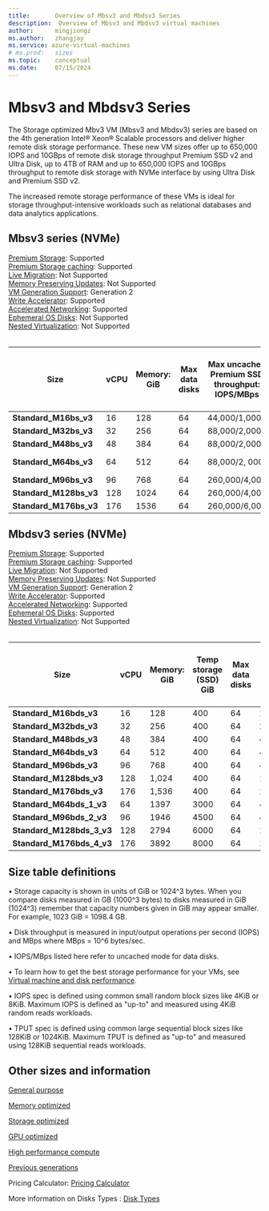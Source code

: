 ```yaml
---
title:       Overview of Mbsv3 and Mbdsv3 Series
description:  Overview of Mbsv3 and Mbdsv3 virtual machines
author:      mingjiongz
ms.author:   zhangjay
ms.service: azure-virtual-machines
# ms.prod:   sizes
ms.topic:    conceptual
ms.date:     07/15/2024
---
```


# Mbsv3 and Mbdsv3 Series 




The Storage optimized Mbv3 VM (Mbsv3 and Mbdsv3) series are based on the  4th generation Intel® Xeon® Scalable processors and deliver higher remote disk storage performance. These new VM sizes offer up to 650,000 IOPS and 10GBps of remote disk storage throughput Premium SSD v2 and Ultra Disk, up to 4TB of RAM and up to 650,000 IOPS and 10GBps throughput to remote disk storage with NVMe interface by using Ultra Disk and Premium SSD v2.

The increased remote storage performance of these VMs is ideal for storage throughput-intensive workloads such as relational databases and data analytics applications.  

## Mbsv3 series (NVMe)

[Premium Storage](../../premium-storage-performance.md): Supported<br>
[Premium Storage caching](premium-storage-performance.md): Supported<br>
[Live Migration](maintenance-and-updates.md): Not Supported<br>
[Memory Preserving Updates](maintenance-and-updates.md): Not Supported<br>
[VM Generation Support](generation-2.md): Generation 2<br>
[Write Accelerator](./how-to-enable-write-accelerator.md): Supported<br>
[Accelerated Networking](/azure/virtual-network/create-vm-accelerated-networking-cli): Supported<br>
[Ephemeral OS Disks](ephemeral-os-disks.md): Not Supported <br>
[Nested Virtualization](/virtualization/hyper-v-on-windows/user-guide/nested-virtualization): Not Supported <br>
<br>

| **Size** | **vCPU** | **Memory: GiB** | **Max data disks** | **Max uncached Premium** **SSD  throughput: IOPS/MBps** | **Max uncached Ultra Disk and Premium SSD V2 disk throughput: IOPS/MBps** | **Max NICs** | **Max network bandwidth (Mbps)** |
|---|---|---|---|---|---|---|---|
| **Standard_M16bs_v3** | 16 | 128 | 64 | 44,000/1,000 | 64,000/1,000 | 8 | 8,000 |
| **Standard_M32bs_v3** | 32 | 256 | 64 | 88,000/2,000 | 88,000/2,000 | 8 | 16,000 |
| **Standard_M48bs_v3** | 48 | 384 | 64 | 88,000/2,000 | 120,000/2,000 | 8 | 16,000 |
| **Standard_M64bs_v3** | 64 | 512 | 64 | 88,000/2, 000 | 160,000/2, 000 | 8 | 16,000 |
| **Standard_M96bs_v3** | 96 | 768 | 64 | 260,000/4,000 | 260,000/4,000 | 8 | 25,000 |
| **Standard_M128bs_v3** | 128 | 1024 | 64 | 260,000/4,000 | 400,000/4,000 | 8 | 40,000 |
| **Standard_M176bs_v3** | 176 | 1536 | 64 | 260,000/6,000 | 650,000/6,000 | 8 | 50,000 |

## Mbdsv3 series (NVMe)

[Premium Storage](premium-storage-performance.md): Supported<br>
[Premium Storage caching](premium-storage-performance.md): Supported<br>
[Live Migration](maintenance-and-updates.md): Not Supported<br>
[Memory Preserving Updates](maintenance-and-updates.md): Not Supported<br>
[VM Generation Support](generation-2.md): Generation 2<br>
[Write Accelerator](./how-to-enable-write-accelerator.md): Supported<br>
[Accelerated Networking](/azure/virtual-network/create-vm-accelerated-networking-cli): Supported<br>
[Ephemeral OS Disks](ephemeral-os-disks.md): Supported <br>
[Nested Virtualization](/virtualization/hyper-v-on-windows/user-guide/nested-virtualization): Not Supported <br>
<br>

| **Size** | **vCPU** | **Memory: GiB** | **Temp storage (SSD) GiB** | **Max data disks** | **Max temp storage throughput: IOPS/MBps** | **Max uncached Premium** **SSD  throughput: IOPS/MBps** | **Max uncached Ultra Disk and Premium SSD V2 disk throughput: IOPS/MBps** | **Max NICs** | **Max network bandwidth (Mbps)** |
|---|---|---|---|---|---|---|---|---|---|
| **Standard_M16bds_v3** | 16 | 128 | 400 | 64 | 10,000/100 | 44,000/1,000 | 64,000/1,000 | 8 | 8,000 |
| **Standard_M32bds_v3** | 32 | 256 | 400 | 64 | 20,000/200 | 88,000/2,000 | 88,000/2,000 | 8 | 16,000 |
| **Standard_M48bds_v3** | 48 | 384 | 400 | 64 | 40,000/400 | 88,000/2,000 | 120,000/2,000 | 8 | 16,000 |
| **Standard_M64bds_v3** | 64 | 512 | 400 | 64 | 40,000/400 | 88,000/2,000 | 160,000/2,000 | 8 | 16,000 |
| **Standard_M96bds_v3** | 96 | 768 | 400 | 64 | 40,000/400 | 260,000/4,000 | 260,000/4,000 | 8 | 25,000 |
| **Standard_M128bds_v3** | 128 | 1,024 | 400 | 64 | 160,000/1600 | 260,000/4,000 | 400,000/4,000 | 8 | 40,000 |
| **Standard_M176bds_v3** | 176 | 1,536 | 400 | 64 | 160,000/1600 | 260,000/6,000 | 650,000/6,000 | 8 | 50,000 |
| **Standard_M64bds_1_v3** | 64 | 1397 | 3000 | 64 | 40,000/400 | 130,000/6,000 | 160, 000/6,000 | 8 | 20,000 |
| **Standard_M96bds_2_v3** | 96 | 1946 | 4500 | 64 | 40,000/400 | 130,000/8,000 | 260,000/8,000 | 8 | 20,000 |
| **Standard_M128bds_3_v3** | 128 | 2794 | 6000 | 64 | 160,000/1600 | 260,000/8,000 | 400,000/10,000 | 8 | 40,000 |
| **Standard_M176bds_4_v3** | 176 | 3892 | 8000 | 64 | 160,000/1600 | 260,000/8,000 | 650,000/10,000 | 8 | 40,000 |

## Size table definitions

• Storage capacity is shown in units of GiB or 1024^3 bytes. When you compare disks measured in GB (1000^3 bytes) to disks measured in GiB (1024^3) remember that capacity numbers given in GiB may appear smaller. For example, 1023 GiB = 1098.4 GB.

• Disk throughput is measured in input/output operations per second (IOPS) and MBps where MBps = 10^6 bytes/sec.

• IOPS/MBps listed here refer to uncached mode for data disks.

• To learn how to get the best storage performance for your VMs, see [Virtual machine and disk performance](/azure/virtual-machines/disks-performance).

• IOPS spec is defined using common small random block sizes like 4KiB or 8KiB. Maximum IOPS is defined as "up-to" and measured using 4KiB random reads workloads.

• TPUT spec is defined using common large sequential block sizes like 128KiB or 1024KiB. Maximum TPUT is defined as "up-to" and measured using 128KiB sequential reads workloads.

## Other sizes and information

[General purpose](/azure/virtual-machines/sizes-general)

[Memory optimized](/azure/virtual-machines/sizes-memory)

[Storage optimized](/azure/virtual-machines/sizes-storage)

[GPU optimized](/azure/virtual-machines/sizes-gpu)

[High performance compute](/azure/virtual-machines/sizes-hpc)

[Previous generations](/azure/virtual-machines/sizes-previous-gen)

Pricing Calculator: [Pricing Calculator](https://azure.microsoft.com/pricing/calculator/)

More information on Disks Types : [Disk Types](https://learn.microsoft.com/azure/virtual-machines/disks-types)
